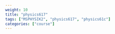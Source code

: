 ```yaml
---
weight: 10
title: "physics617"
tags: ["MSPHYSIK2", "physics617", "physics61c"]
categories: ["course"]
---
```

